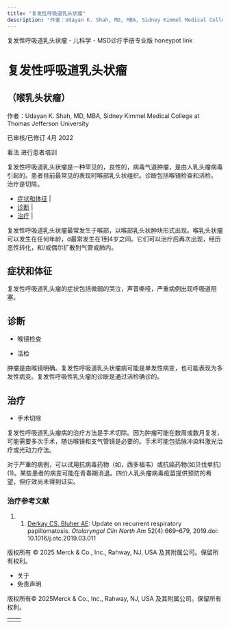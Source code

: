 ```yaml
---
title: "复发性呼吸道乳头状瘤"
description: "作者：Udayan K. Shah, MD, MBA, Sidney Kimmel Medical College at Thomas Jefferson University"
---
```


﻿复发性呼吸道乳头状瘤 \- 儿科学 \- MSD诊疗手册专业版 honeypot link

# 复发性呼吸道乳头状瘤

## （喉乳头状瘤）

作者：Udayan K. Shah, MD, MBA, Sidney Kimmel Medical College at Thomas Jefferson University

已审核/已修订 4月 2022

看法 进行患者培训

复发性呼吸道乳头状瘤是一种罕见的，良性的，病毒气道肿瘤，是由人乳头瘤病毒引起的。患者目前最常见的表现时喉部乳头状组织。诊断包括喉镜检查和活检。 治疗是切除。

- [症状和体征](#症状和体征_v9011976_zh) \|
- [诊断](#诊断_v9011978_zh) \|
- [治疗](#治疗_v9011980_zh) \|

复发性呼吸道乳头状瘤最常发生于喉部，以喉部乳头状肿块形式出现。喉乳头状瘤可以发生在任何年龄，d最常发生在1到4岁之间。它们可以治疗后再次出现，经历恶性转化，和/或偶尔扩散到气管或肺内。

## 症状和体征

复发性呼吸道乳头瘤的症状包括微弱的哭泣，声音嘶哑，严重病例出现呼吸道阻塞。

## 诊断

- 喉镜检查

- 活检


肿瘤是由喉镜明确。复发性呼吸道乳头状瘤病可能是单发性病变，也可能表现为多发性病变。复发性呼吸性乳头瘤的诊断是通过活检确诊的。

## 治疗

- 手术切除


复发性呼吸道乳头瘤病的治疗方法是手术切除。因为肿瘤可能在数周或数月复发，可能需要多次手术，随访喉镜和支气管镜是必要的。手术可能包括脉冲染料激光治疗或光动力疗法。

对于严重的病例，可以试用抗病毒药物（如，西多福韦）或抗癌药物(如贝伐单抗) (1)。某些患者的病变可能在青春期消退。四价人乳头瘤病毒疫苗提供预防的希望，但疗效尚未得到证实。

### 治疗参考文献

1. 1. [Derkay CS, Bluher AE](https://pubmed.ncbi.nlm.nih.gov/31078306/): Update on recurrent respiratory papillomatosis. _Otolaryngol Clin North Am_ 52(4):669–679, 2019.doi: 10.1016/j.otc.2019.03.011




版权所有 © 2025
Merck & Co., Inc., Rahway, NJ, USA 及其附属公司。保留所有权利。

- 关于
- 免责声明

版权所有© 2025Merck & Co., Inc., Rahway, NJ, USA 及其附属公司。保留所有权利。

|     |     |
| --- | --- |
|  |  |